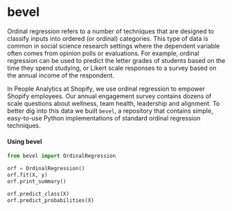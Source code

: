 # bevel

Ordinal regression refers to a number of techniques that are designed to classify inputs into ordered (or ordinal) categories. This type of data is common in social science research settings where the dependent variable often comes from opinion polls or evaluations. For example, ordinal regression can be used to predict the letter grades of students based on the time they spend studying, or Likert scale responses to a survey based on the annual income of the respondent.

In People Analytics at Shopify, we use ordinal regression to empower Shopify employees. Our annual engagement survey contains dozens of scale questions about wellness, team health, leadership and alignment. To better dig into this data we built `bevel`, a repository that contains simple, easy-to-use Python implementations of standard ordinal regression techniques.

#### Using bevel

```python
from bevel import OrdinalRegression

orf = OrdinalRegression()
orf.fit(X, y)
orf.print_summary()

orf.predict_class(X)
orf.predict_probabilities(X)
```

